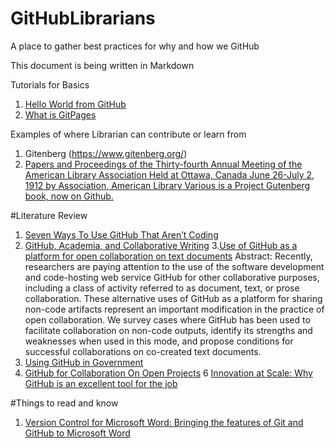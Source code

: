 # GitHubLibrarians
A place to gather best practices for why and how we GitHub

This document is being written in Markdown

Tutorials for Basics
1. [Hello World from GitHub](https://guides.github.com/activities/hello-world/)
2. [What is GitPages](https://pages.github.com/)


Examples of where Librarian can contribute or learn from
1. Gitenberg (https://www.gitenberg.org/)
  2. [Papers and Proceedings of the Thirty-fourth Annual Meeting of the American Library Association Held at Ottawa, Canada June 26-July 2, 1912 by Association, American Library Various is a Project Gutenberg book, now on Github.](https://github.com/GITenberg/Papers-and-Proceedings-of-the-Thirty-fourth-Annual-Meeting-of-the-American-Library-Associatio__45756)

#Literature Review
1. [Seven Ways To Use GitHub That Aren’t Coding](https://readwrite.com/2013/11/08/seven-ways-to-use-github-that-arent-coding/)
2. [GitHub, Academia, and Collaborative Writing](https://www.hastac.org/blogs/harrisonm/2013/10/12/github-academia-and-collaborative-writing)
3.[Use of GitHub as a platform for open collaboration on text documents](https://dl.acm.org/citation.cfm?id=2789838&dl=ACM&coll=DL) Abstract: Recently, researchers are paying attention to the use of the software development and code-hosting web service GitHub for other collaborative purposes, including a class of activity referred to as document, text, or prose collaboration. These alternative uses of GitHub as a platform for sharing non-code artifacts represent an important modification in the practice of open collaboration. We survey cases where GitHub has been used to facilitate collaboration on non-code outputs, identify its strengths and weaknesses when used in this mode, and propose conditions for successful collaborations on co-created text documents.
4. [Using GitHub in Government](http://thegovlab.org/using-github-in-government-a-look-at-a-new-collaboration-platform/)
5. [GitHub for Collaboration On Open Projects](https://mozillascience.github.io/working-open-workshop/github_for_collaboration/)
6 [Innovation at Scale: Why GitHub is an excellent tool for the job](https://hackernoon.com/innovation-at-scale-why-github-is-an-excellent-tool-for-the-job-1fcbff376f8d)

#Things to read and know
1. [Version Control for Microsoft Word: Bringing the features of Git and GitHub to Microsoft Word](https://www.simuldocs.com/blog/ben-morris/version-control-for-microsoft-word)

